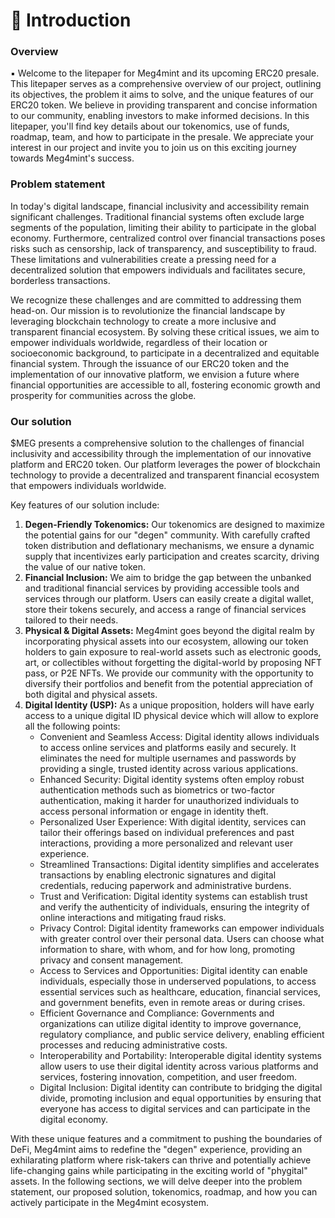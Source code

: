 # 📝 Introduction

### Overview

▪ Welcome to the litepaper for Meg4mint and its upcoming ERC20 presale. This litepaper serves as a comprehensive overview of our project, outlining its objectives, the problem it aims to solve, and the unique features of our ERC20 token. We believe in providing transparent and concise information to our community, enabling investors to make informed decisions. In this litepaper, you'll find key details about our tokenomics, use of funds, roadmap, team, and how to participate in the presale. We appreciate your interest in our project and invite you to join us on this exciting journey towards Meg4mint's success.

### Problem statement

In today's digital landscape, financial inclusivity and accessibility remain significant challenges. Traditional financial systems often exclude large segments of the population, limiting their ability to participate in the global economy. Furthermore, centralized control over financial transactions poses risks such as censorship, lack of transparency, and susceptibility to fraud. These limitations and vulnerabilities create a pressing need for a decentralized solution that empowers individuals and facilitates secure, borderless transactions.

We recognize these challenges and are committed to addressing them head-on. Our mission is to revolutionize the financial landscape by leveraging blockchain technology to create a more inclusive and transparent financial ecosystem. By solving these critical issues, we aim to empower individuals worldwide, regardless of their location or socioeconomic background, to participate in a decentralized and equitable financial system. Through the issuance of our ERC20 token and the implementation of our innovative platform, we envision a future where financial opportunities are accessible to all, fostering economic growth and prosperity for communities across the globe.

### Our solution

$MEG presents a comprehensive solution to the challenges of financial inclusivity and accessibility through the implementation of our innovative platform and ERC20 token. Our platform leverages the power of blockchain technology to provide a decentralized and transparent financial ecosystem that empowers individuals worldwide.

Key features of our solution include:

1. **Degen-Friendly Tokenomics:** Our tokenomics are designed to maximize the potential gains for our "degen" community. With carefully crafted token distribution and deflationary mechanisms, we ensure a dynamic supply that incentivizes early participation and creates scarcity, driving the value of our native token.
2. **Financial Inclusion:** We aim to bridge the gap between the unbanked and traditional financial services by providing accessible tools and services through our platform. Users can easily create a digital wallet, store their tokens securely, and access a range of financial services tailored to their needs.
3. **Physical & Digital Assets:** Meg4mint goes beyond the digital realm by incorporating physical assets into our ecosystem, allowing our token holders to gain exposure to real-world assets such as electronic goods, art, or collectibles without forgetting the digital-world by proposing NFT pass, or P2E NFTs. We provide our community with the opportunity to diversify their portfolios and benefit from the potential appreciation of both digital and physical assets.
4. **Digital Identity (USP):** As a unique proposition, holders will have early access to a unique digital ID physical device which will allow to explore all the following points:
   * Convenient and Seamless Access: Digital identity allows individuals to access online services and platforms easily and securely. It eliminates the need for multiple usernames and passwords by providing a single, trusted identity across various applications.
   * Enhanced Security: Digital identity systems often employ robust authentication methods such as biometrics or two-factor authentication, making it harder for unauthorized individuals to access personal information or engage in identity theft.
   * Personalized User Experience: With digital identity, services can tailor their offerings based on individual preferences and past interactions, providing a more personalized and relevant user experience.
   * Streamlined Transactions: Digital identity simplifies and accelerates transactions by enabling electronic signatures and digital credentials, reducing paperwork and administrative burdens.
   * Trust and Verification: Digital identity systems can establish trust and verify the authenticity of individuals, ensuring the integrity of online interactions and mitigating fraud risks.
   * Privacy Control: Digital identity frameworks can empower individuals with greater control over their personal data. Users can choose what information to share, with whom, and for how long, promoting privacy and consent management.
   * Access to Services and Opportunities: Digital identity can enable individuals, especially those in underserved populations, to access essential services such as healthcare, education, financial services, and government benefits, even in remote areas or during crises.
   * Efficient Governance and Compliance: Governments and organizations can utilize digital identity to improve governance, regulatory compliance, and public service delivery, enabling efficient processes and reducing administrative costs.
   * Interoperability and Portability: Interoperable digital identity systems allow users to use their digital identity across various platforms and services, fostering innovation, competition, and user freedom.
   * Digital Inclusion: Digital identity can contribute to bridging the digital divide, promoting inclusion and equal opportunities by ensuring that everyone has access to digital services and can participate in the digital economy.

With these unique features and a commitment to pushing the boundaries of DeFi, Meg4mint aims to redefine the "degen" experience, providing an exhilarating platform where risk-takers can thrive and potentially achieve life-changing gains while participating in the exciting world of "phygital" assets. In the following sections, we will delve deeper into the problem statement, our proposed solution, tokenomics, roadmap, and how you can actively participate in the Meg4mint ecosystem.
